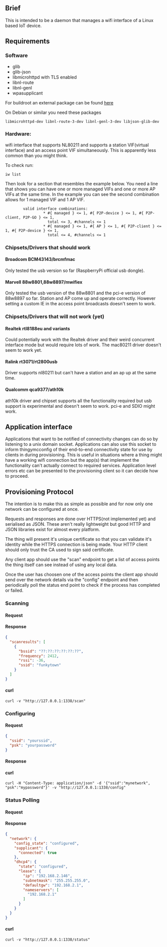 ## Brief
This is intended to be a daemon that manages a wifi interface of
a Linux based IoT device.

## Requirements

### Software
* glib
* glib-json
* libmicrohttpd with TLS enabled
* libnl-route
* libnl-genl
* wpasupplicant

For buildroot an external package can be found [here](https://github.com/thingyjp/thingymcconfig-buildroot)

On Debian or similar you need these packages

```libmicrohttpd-dev libnl-route-3-dev libnl-genl-3-dev libjson-glib-dev```
 
### Hardware:
wifi interface that supports NL80211 and supports a station VIF(virtual interface) 
and an access point VIF simultaneously. This is apparently less
common than you might think. 

To check run:

```
iw list
```

Then look for a section that resembles the example below.
You need a line that shows you can have one or more managed VIFs
and one or more AP VIFs at the same time.
In the example you can see the second combination allows for
1 managed VIF and 1 AP VIF.


```
        valid interface combinations:
                 * #{ managed } <= 1, #{ P2P-device } <= 1, #{ P2P-client, P2P-GO } <= 1,
                   total <= 3, #channels <= 1
                 * #{ managed } <= 1, #{ AP } <= 1, #{ P2P-client } <= 1, #{ P2P-device } <= 1,
                   total <= 4, #channels <= 1
```

### Chipsets/Drivers that should work
#### Broadcom BCM43143/brcmfmac
Only tested the usb version so far (RaspberryPi official usb dongle).
#### Marvell 88w8801,88w8897/mwifiex
Only tested the usb version of the 88w8801 and the pci-e version of 88w8897
so far. Station and AP come up and operate correctly.
However setting a custom IE in the access point broadcasts doesn't seem to work.
 
### Chipsets/Drivers that will not work (yet)
#### Realtek rtl8188eu and variants
Could potentially work with the Realtek driver and their weird 
concurrent interface mode but would require lots of work. The
mac80211 driver doesn't seem to work yet.
 
#### Ralink rt3071/rt2800usb
Driver supports nl80211 but can't have a station and an ap up 
at the same time.

#### Qualcomm qca9377/ath10k
ath10k driver and chipset supports all the functionality required
but usb support is experimental and doesn't seem to work. pci-e and SDIO
might work.

## Application interface
Applications that want to be notified of connectivity changes
can do so by listening to a unix domain socket. Applications can
also use this socket to inform thingymcconfig of their end-to-end
connectivity state for use by clients in during provisioning.
This is useful in situations where a thing might have a working wifi
connection but the app(s) that implement the functionality can't
actually connect to required services. Application level errors etc
can be presented to the provisioning client so it can decide how to
proceed.

## Provisioning Protocol
The intention is to make this as simple as possible and for now
only one network can be configured at once.

Requests and responses are done over HTTPS(not implemented yet) and serialised as JSON.
These aren't really lightweight but good HTTP and JSON libraries 
exist for almost every platform.

The thing will present it's unique certificate so that you can
validate it's identity while the HTTPS connection is being made.
Your HTTP client should only trust the CA used to sign said certificate. 

Any client app should use the "scan" endpoint to get a list of
access points the thing itself can see instead of using any local
data.

Once the user has choosen one of the access points the client app
should send over the network details via the "config" endpoint and
then periodically poll the status end point to check if the process
has completed or failed.

### Scanning
#### Request
#### Response
```json
{
  "scanresults": [
    {
      "bssid": "??:??:??:??:??:??",
      "frequency": 2412,
      "rssi": -36,
      "ssid": "funkytown"
    }
  ]
}
```
#### curl
```
curl -v "http://127.0.0.1:1338/scan"
```

### Configuring
#### Request
```json
{
  "ssid": "yourssid",
  "psk": "yourpassword"
}
```
#### Response
#### curl
```
curl -H "Content-Type: application/json" -d '{"ssid":"mynetwork", "psk":"mypassword"}' -v "http://127.0.0.1:1338/config"
```

### Status Polling
#### Request
#### Response
```json
{
  "network": {
    "config_state": "configured",
    "supplicant": {
      "connected": true
    },
    "dhcp4": {
      "state": "configured",
      "lease": {
        "ip": "192.168.2.146",
        "subnetmask": "255.255.255.0",
        "defaultgw": "192.168.2.1",
        "nameservers": [
          "192.168.2.1"
        ]
      }
    }
  }
}
```
#### curl
```
curl -v "http://127.0.0.1:1338/status"
```

